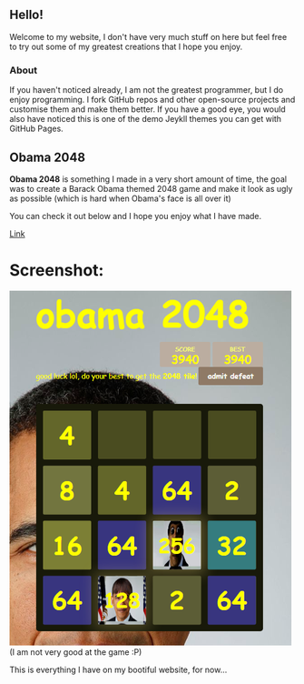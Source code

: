 ## Hello!

Welcome to my website, I don't have very much stuff on here but feel free to try out some of my greatest creations that I hope you enjoy.

### About

If you haven't noticed already, I am not the greatest programmer, but I do enjoy programming. I fork GitHub repos and other open-source projects and customise them and make them better. If you have a good eye, you would also have noticed this is one of the demo Jeykll themes you can get with GitHub Pages.

## Obama 2048

**Obama 2048** is something I made in a very short amount of time, the goal was to create a Barack Obama themed 2048 game and make it look as ugly as possible (which is hard when Obama's face is all over it)

You can check it out below and I hope you enjoy what I have made.

[Link](https://bedinsten.github.io/obama-2048)

# Screenshot:

![Image](screenshot(1).PNG)
(I am not very good at the game :P)



This is everything I have on my bootiful website, for now...

